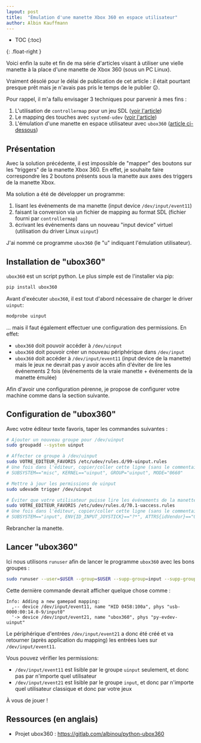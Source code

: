 ```yaml
---
layout: post
title:  "Émulation d'une manette Xbox 360 en espace utilisateur"
author: Albin Kauffmann
---
```


<div markdown="1">

* TOC
{:toc}

</div>{: .float-right }

Voici enfin la suite et fin de ma série d'articles visant à utiliser une vielle manette à la place d'une manette de Xbox 360 (sous un PC Linux).

Vraiment désolé pour le délai de publication de cet article : il était pourtant presque prêt mais je n'avais pas pris le temps de le publier 😕.

Pour rappel, il m'a fallu envisager 3 techniques pour parvenir à mes fins :
1. L'utilisation de `controllermap` pour un jeu SDL ([voir l'article](../../../2020/07/05/sdl-controllermap.html))
1. Le mapping des touches avec `systemd-udev` ([voir l'article](../../../2020/07/22/systemd-udev.html))
1. L'émulation d'une manette en espace utilisateur avec `ubox360` ([article ci-dessous](#présentation))

## Présentation

Avec la solution précédente, il est impossible de "mapper" des boutons sur les "triggers" de la manette Xbox 360.
En effet, je souhaite faire correspondre les 2 boutons présents sous la manette aux axes des triggers de la manette Xbox.

Ma solution a été de développer un programme:
1. lisant les événements de ma manette (input device `/dev/input/event11`)
1. faisant la conversion via un fichier de mapping au format SDL (fichier fourni par `controllermap`)
1. écrivant les événements dans un nouveau "input device" virtuel (utilisation du driver Linux `uinput`)

J'ai nommé ce programme `ubox360` (le "u" indiquant l'émulation utilisateur).

## Installation de "ubox360"

`ubox360` est un script python.
Le plus simple est de l'installer via pip:

```bash
pip install ubox360
```

Avant d'exécuter `ubox360`, il est tout d'abord nécessaire de charger le driver `uinput`:

```bash
modprobe uinput
```

... mais il faut également effectuer une configuration des permissions.
En effet:
- `ubox360` doit pouvoir accéder à `/dev/uinput`
- `ubox360` doit pouvoir créer un nouveau périphérique dans `/dev/input`
- `ubox360` doit accéder à `/dev/input/event11` (input device de la manette) mais le jeux ne devrait pas y avoir accès afin d'éviter de lire les événements 2 fois (événements de la vraie manette + événements de la manette émulée)

Afin d'avoir une configuration pérenne, je propose de configurer votre machine comme dans la section suivante.

## Configuration de "ubox360"

Avec votre éditeur texte favoris, taper les commandes suivantes :

```bash
# Ajouter un nouveau groupe pour /dev/uinput
sudo groupadd --system uinput

# Affecter ce groupe à /dev/uinput
sudo VOTRE_EDITEUR_FAVORIS /etc/udev/rules.d/99-uinput.rules
# Une fois dans l'éditeur, copier/coller cette ligne (sans le commentaire):
# SUBSYSTEM=="misc", KERNEL=="uinput", GROUP="uinput", MODE="0660"

# Mettre à jour les permissions de uinput
sudo udevadm trigger /dev/uinput

# Éviter que votre utilisateur puisse lire les événements de la manette
sudo VOTRE_EDITEUR_FAVORIS /etc/udev/rules.d/70.1-uaccess.rules
# Une fois dans l'éditeur, copier/coller cette ligne (sans le commentaire):
# SUBSYSTEM=="input", ENV{ID_INPUT_JOYSTICK}=="?*", ATTRS{idVendor}=="0458", ATTRS{idProduct}=="100a", TAG-="uaccess"
```

Rebrancher la manette.

## Lancer "ubox360"

Ici nous utilisons `runuser` afin de lancer le programme `ubox360` avec les bons groupes :

```bash
sudo runuser --user=$USER --group=$USER --supp-group=input --supp-group=uinput -- ubox360 --controllerdb /PATH/TO/gamecontrollerdb.txt
```

Cette dernière commande devrait afficher quelque chose comme :
```
Info: Adding a new gamepad mapping:
  ,-- device /dev/input/event11, name "HID 0458:100a", phys "usb-0000:00:14.0-9/input0"
  '-> device /dev/input/event21, name "ubox360", phys "py-evdev-uinput"
```

Le périphérique d'entrées `/dev/input/event21` a donc été créé et va retourner (après application du mapping) les entrées lues sur `/dev/input/event11`.

Vous pouvez vérifier les permissions:
- `/dev/input/event11` est lisible par le groupe `uinput` seulement, et donc pas par n'importe quel utilisateur
- `/dev/input/event21` est lisible par le groupe `input`, et donc par n'importe quel utilisateur classique et donc par votre jeux

À vous de jouer !

## Ressources (en anglais)

- Projet ubox360 : <https://gitlab.com/albinou/python-ubox360>
